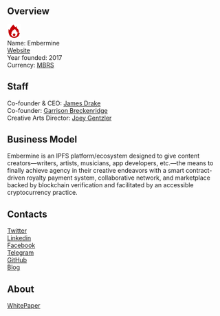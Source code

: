 ## Overview
![logo](../projects/logo/embermine.png)  
Name: Embermine  
[Website](http://embermine.com/)  
Year founded: 2017  
Currency: [MBRS](https://coinmarketcap.com/currencies/embers/)  
## Staff
Co-founder & CEO: [James Drake](../people/james_drake.md)  
Co-founder: [Garrison Breckenridge](../people/garrison_breckenridge.md)  
Creative Arts Director: [Joey Gentzler](../people/joey_gentzler.md)  
## Business Model
Embermine is an IPFS platform/ecosystem designed to give content creators—writers, artists, musicians, app developers, etc.—the means to finally achieve agency in their creative endeavors with a smart contract-driven royalty payment system, collaborative network, and marketplace backed by blockchain verification and facilitated by an accessible cryptocurrency practice.
## Contacts  
[Twitter](https://twitter.com/TheEmbermine)  
[Linkedin](https://www.linkedin.com/company/16164397/)  
[Facebook](https://www.facebook.com/embermine)  
[Telegram](https://t.me/embermine)  
[GitHub](https://github.com/TheEmbermine)  
[Blog](http://embermine.com/the-quarry/)  
## About  
[WhitePaper](http://embermine.com/img/Embermine%20Whitepaper.pdf)  

